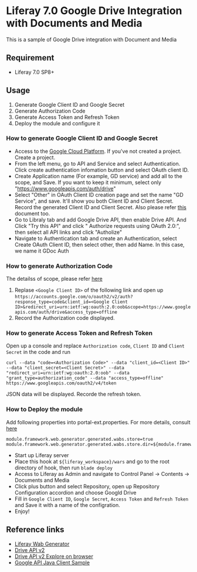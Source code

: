 # Liferay 7.0 Google Drive Integration with Documents and Media
This is a sample of Google Drive integration with Document and Media

## Requirement
* Liferay 7.0 SP8+

## Usage
1. Generate Google Client ID and Google Secret
2. Generate Authorization Code
3. Generate Access Token and Refresh Token
4. Deploy the module and configure it

### How to generate Google Client ID and Google Secret
* Access to the [Google Cloud Platform](https://console.cloud.google.com/home/dashboard). If you've not created a project. Create a project.
* From the left menu, go to API and Service and select Authentication. Click create authentication infomation button and select OAuth client ID.
* Create Application name (For example, GD service) and add all to the scope, and Save. If you want to keep it minimum, select only "https://www.googleapis.com/auth/drive"
* Select "Other" in OAuth Client ID creation page and set the name "GD Service", and save. It'll show you both Client ID and Client Secret. Record the generated Client ID and Client Secret. Also please refer [this](https://developers.google.com/fit/android/get-api-key#request_an_oauth_20_client_id_in_the_console_name) document too.
* Go to Libraly tab and add Google Drive API, then enable Drive API. And Click "Try this API" and  click "
Authorize requests using OAuth 2.0:", then select all API links and click "Autholize"
* Navigate to Authentication tab and create an Authentication, select Create OAuth Client ID, then select other, then add Name. In this case, we name it GDoc Auth

### How to generate Authorization Code
The detailss of scope, please refer [here](https://developers.google.com/drive/api/v2/about-auth)
1. Replase ```<Google Client ID>``` of the following link and open up ```https://accounts.google.com/o/oauth2/v2/auth?response_type=code&client_id=<Google Client ID>&redirect_uri=urn:ietf:wg:oauth:2.0:oob&scope=https://www.googleapis.com/auth/drive&access_type=offline```
2. Record the Authorization code displayed.

### How to generate Access Token and Refresh Token
Open up a console and replace ```Authorization code```, ```Client ID``` and ```Client Secret``` in the code and run 
```
curl --data "code=<Authorization Code>" --data "client_id=<Client ID>" --data "client_secret=<Client Secret>" --data "redirect_uri=urn:ietf:wg:oauth:2.0:oob" --data "grant_type=authorization_code" --data "access_type=offline" https://www.googleapis.com/oauth2/v4/token
```
JSON data will be displayed. Recorde the refresh token.

### How to Deploy the module
Add following properties into portal-ext.properties. For more details, consult [here](https://dev.liferay.com/ja/develop/tutorials/-/knowledge_base/7-0/using-the-wab-generator)
```
module.framework.web.generator.generated.wabs.store=true
module.framework.web.generator.generated.wabs.store.dir=${module.framework.base.dir}/wabs
```

* Start up Liferay server
* Place this hook at ```${liferay_workspace}/wars``` and go to the root directory of hook, then run ```blade deploy```
* Access to Liferay as Admin and navigate to Control Panel -> Contents -> Documents and Media
* Click plus button and select Repository, open up Repository Configuration accordion and choose Googld Drive
* Fill in ```Google Client ID```, ```Google Secret```, ```Access Token``` and ```Refresh Token``` and Save it with a name of the configration.
* Enjoy! 

## Reference links
* [Liferay Wab Generator](https://dev.liferay.com/ja/develop/tutorials/-/knowledge_base/7-0/using-the-wab-generator)
* [Drive API v2](https://developers.google.com/api-client-library/java/apis/drive/v2)
* [Drive API v2 Explore on browser](https://developers.google.com/apis-explorer/#p/drive/v2/)
* [Google API Java Client Sample](https://github.com/google/google-api-java-client-samples/tree/master/drive-cmdline-sample)